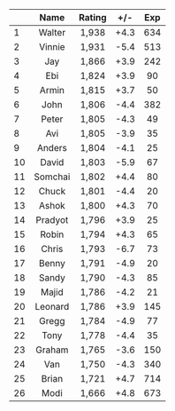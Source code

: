 | |Name|Rating|+/-|Exp|
|-|:--:|:----:|:-:|:-:|
|1|Walter|1,938|+4.3|634|
|2|Vinnie|1,931|-5.4|513|
|3|Jay|1,866|+3.9|242|
|4|Ebi|1,824|+3.9|90|
|5|Armin|1,815|+3.7|50|
|6|John|1,806|-4.4|382|
|7|Peter|1,805|-4.3|49|
|8|Avi|1,805|-3.9|35|
|9|Anders|1,804|-4.1|25|
|10|David|1,803|-5.9|67|
|11|Somchai|1,802|+4.4|80|
|12|Chuck|1,801|-4.4|20|
|13|Ashok|1,800|+4.3|70|
|14|Pradyot|1,796|+3.9|25|
|15|Robin|1,794|+4.3|65|
|16|Chris|1,793|-6.7|73|
|17|Benny|1,791|-4.9|20|
|18|Sandy|1,790|-4.3|85|
|19|Majid|1,786|-4.2|21|
|20|Leonard|1,786|+3.9|145|
|21|Gregg|1,784|-4.9|77|
|22|Tony|1,778|-4.4|35|
|23|Graham|1,765|-3.6|150|
|24|Van|1,750|-4.3|340|
|25|Brian|1,721|+4.7|714|
|26|Modi|1,666|+4.8|673|
